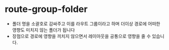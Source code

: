 # route-group-folder

- 폴더 명을 소괄호로 감싸주고 이를 라우트 그룹이라고 하며 더이상 경로에 어떠한 영향도 미치지 않는 폴더가 됩니다
- 장점으로 경로에 영향을 끼치지 않으면서 레이아웃을 공통으로 영향을 줄 수 있습니다.
